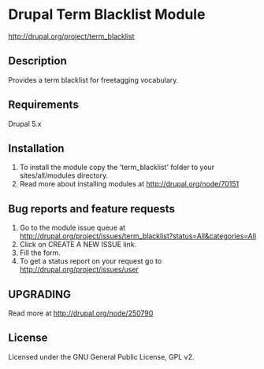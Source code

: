 Drupal Term Blacklist Module
============================
http://drupal.org/project/term_blacklist


## Description
Provides a term blacklist for freetagging vocabulary.

## Requirements
Drupal 5.x

## Installation
1. To install the module copy the 'term_blacklist' folder to your sites/all/modules directory.
2. Read more about installing modules at http://drupal.org/node/70151


## Bug reports and feature requests
1. Go to the module issue queue at http://drupal.org/project/issues/term_blacklist?status=All&categories=All
2. Click on CREATE A NEW ISSUE link.
3. Fill the form.
4. To get a status report on your request go to http://drupal.org/project/issues/user


## UPGRADING
Read more at http://drupal.org/node/250790

## License
Licensed under the GNU General Public License, GPL v2.

